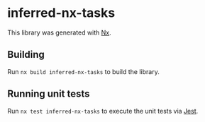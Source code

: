 # inferred-nx-tasks

This library was generated with [Nx](https://nx.dev).

## Building

Run `nx build inferred-nx-tasks` to build the library.

## Running unit tests

Run `nx test inferred-nx-tasks` to execute the unit tests via [Jest](https://jestjs.io).
